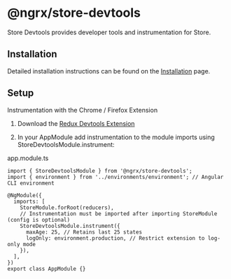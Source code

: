 # @ngrx/store-devtools

Store Devtools provides developer tools and instrumentation for Store.

## Installation
Detailed installation instructions can be found on the [Installation](https://ngrx.io/guide/store-devtools/install) page.

## Setup
Instrumentation with the Chrome / Firefox Extension

1. Download the [Redux Devtools Extension](https://github.com/zalmoxisus/redux-devtools-extension/)

2. In your AppModule add instrumentation to the module imports using StoreDevtoolsModule.instrument:

app.module.ts

    import { StoreDevtoolsModule } from '@ngrx/store-devtools';
    import { environment } from '../environments/environment'; // Angular CLI environment
    
    @NgModule({
      imports: [
        StoreModule.forRoot(reducers),
        // Instrumentation must be imported after importing StoreModule (config is optional)
        StoreDevtoolsModule.instrument({
          maxAge: 25, // Retains last 25 states
          logOnly: environment.production, // Restrict extension to log-only mode
        }),
      ],
    })
    export class AppModule {}

